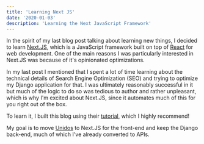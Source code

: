 ```yaml
---
title: 'Learning Next JS'
date: '2020-01-03'
description: 'Learning the Next JavaScript Framework'
---
```


In the spirit of my last blog post talking about learning new things, I decided to learn <a href="https://nextjs.org/">Next.JS</a>, which is a JavaScript framework built on top of <a href="https://reactjs.org/">React</a> for web development. One of the main reasons I was particularly interested in Next.JS was because of it's opinionated optimizations.

In my last post I mentioned that I spent a lot of time learning about the technical details of Search Engine Optimization (SEO) and trying to optimize my Django application for that. I was ultimately reasonably successful in it but much of the logic to do so was tedious to author and rather unpleasant, which is why I'm excited about Next.JS, since it automates much of this for you right out of the box.

To learn it, I built this blog using their <a href="https://nextjs.org/learn/basics/create-nextjs-app">tutorial</a>, which I highly recommend!

My goal is to move <a href="https://www.unidosfin.com/en">Unidos</a> to Next.JS for the front-end and keep the Django back-end, much of which I've already converted to APIs.